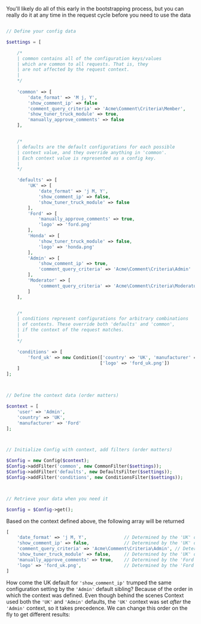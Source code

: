 You'll likely do all of this early in the bootstrapping process, but you can really do it at any time in the request cycle before you need to use the data

```php

// Define your config data

$settings = [

    /* 
    | common contains all of the configuration keys/values
    | which are common to all requests. That is, they
    | are not affected by the request context.
    | 
    */
  
    'common' => [
        'date_format' => 'M j, Y',
        'show_comment_ip' => false
        'comment_query_criteria' => 'Acme\Comment\Criteria\Member', 
        'show_tuner_truck_module' => true,
        'manually_approve_comments' => false
    ],


    /* 
    | defaults are the default configurations for each possible
    | context value, and they override anything in 'common'. 
    | Each context value is represented as a config key.
    |
    */

    'defaults' => [
        'UK' => [
            'date_format' => 'j M, Y',
            'show_comment_ip' => false,
            'show_tuner_truck_module' => false
        ],
        'Ford' => [
            'manually_approve_comments' => true,
            'logo' => 'ford.png'
        ],
        'Honda' => [
            'show_tuner_truck_module' => false,
            'logo' => 'honda.png'
        ],
        'Admin' => [
            'show_comment_ip' => true,
            'comment_query_criteria' => 'Acme\Comment\Criteria\Admin'
        ],
        'Moderator' => [
            'comment_query_criteria' => 'Acme\Comment\Criteria\Moderator'
        ]
    ],


    /* 
    | conditions represent configurations for arbitrary combinations
    | of contexts. These override both 'defaults' and 'common', 
    | if the context of the request matches.
    |
    */

    'conditions' => [
        'ford_uk' => new Condition(['country' => 'UK', 'manufacturer' => 'Ford'], 
                                   ['logo' => 'ford_uk.png'])
    ]
];



// Define the context data (order matters)

$context = [
    'user' => 'Admin',
    'country' => 'UK',
    'manufacturer' => 'Ford'
];



// Initialize Config with context, add filters (order matters)

$Config = new Config($context);
$Config->addFilter('common', new CommonFilter($settings));
$Config->addFilter('defaults', new DefaultsFilter($settings));
$Config->addFilter('conditions', new ConditionsFilter($settings));



// Retrieve your data when you need it

$config = $Config->get();
```

Based on the context defined above, the following array will be returned

```php
[
    'date_format' => 'j M, Y',              // Determined by the 'UK' default
    'show_comment_ip' => false,             // Determined by the 'UK' default
    'comment_query_criteria' => 'Acme\Comment\Criteria\Admin', // Determined by the 'Admin' default
    'show_tuner_truck_module' => false,     // Determined by the 'UK' default
    'manually_approve_comments' => true,    // Determined by the 'Ford' default
    'logo' => 'ford_uk.png',                // Determined by the 'Ford' default
]
```

How come the UK default for `'show_comment_ip'` trumped the same configuration setting by the `'Admin'` default sibling? Because of the order in which the context was defined. Even though behind the scenes Context used both the `'UK'` and `'Admin'` defaults, the `'UK'` context was set *after* the `'Admin'` context, so it takes precedence. We can change this order on the fly to get different results:

